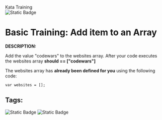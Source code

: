 Kata Training <br>
![Static Badge](https://img.shields.io/badge/8kyu%20-%20black?style=flat&logo=codewars&labelColor=B1361E&color=black)

# Basic Training: Add item to an Array

**DESCRIPTION:**

Add the value "codewars" to the websites array.
After your code executes the websites array **should == ["codewars"]**

The websites array has **already been defined for you** using the following code:

`var websites = [];`

## Tags:

![Static Badge](https://img.shields.io/badge/fundamentals%20-%20blue?style=plastic) ![Static Badge](https://img.shields.io/badge/arrays%20-%20dodgerblue?style=plastic)